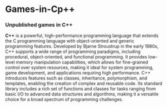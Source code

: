 # Games-in-Cp++
### Unpublished games in C++
**C++** is a powerful, high-performance programming language that extends the C programming language with object-oriented and generic programming features. Developed by Bjarne Stroustrup in the early 1980s, C++ supports a wide range of programming paradigms, including procedural, object-oriented, and functional programming. It provides low-level memory manipulation capabilities, which allows for fine-grained control over system resources, making it ideal for system programming, game development, and applications requiring high performance. C++ introduces features such as classes, inheritance, polymorphism, and templates, enabling the creation of complex and reusable code. Its standard library includes a rich set of functions and classes for tasks ranging from basic I/O to advanced data structures and algorithms, making it a versatile choice for a broad spectrum of programming challenges.
